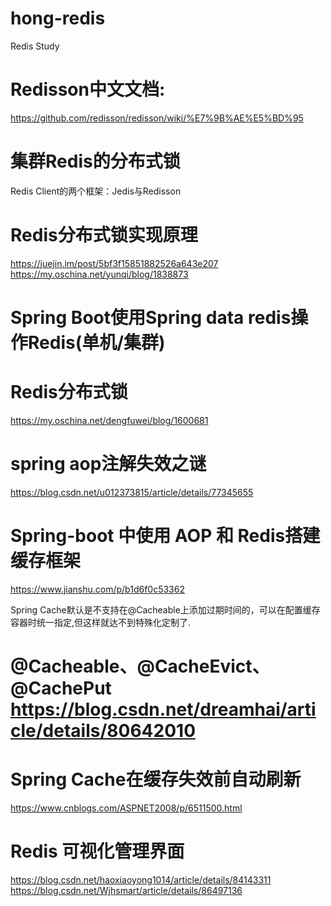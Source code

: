 # hong-redis
Redis Study

# Redisson中文文档:
https://github.com/redisson/redisson/wiki/%E7%9B%AE%E5%BD%95

# 集群Redis的分布式锁
Redis Client的两个框架：Jedis与Redisson

# Redis分布式锁实现原理
https://juejin.im/post/5bf3f15851882526a643e207
https://my.oschina.net/yunqi/blog/1838873

# Spring Boot使用Spring data redis操作Redis(单机/集群)

# Redis分布式锁
https://my.oschina.net/dengfuwei/blog/1600681

# spring aop注解失效之谜
https://blog.csdn.net/u012373815/article/details/77345655

# Spring-boot 中使用 AOP 和 Redis搭建缓存框架
https://www.jianshu.com/p/b1d6f0c53362

Spring Cache默认是不支持在@Cacheable上添加过期时间的，可以在配置缓存容器时统一指定,但这样就达不到特殊化定制了.
# @Cacheable、@CacheEvict、@CachePut https://blog.csdn.net/dreamhai/article/details/80642010

# Spring Cache在缓存失效前自动刷新
https://www.cnblogs.com/ASPNET2008/p/6511500.html

# Redis 可视化管理界面
https://blog.csdn.net/haoxiaoyong1014/article/details/84143311
https://blog.csdn.net/Wjhsmart/article/details/86497136